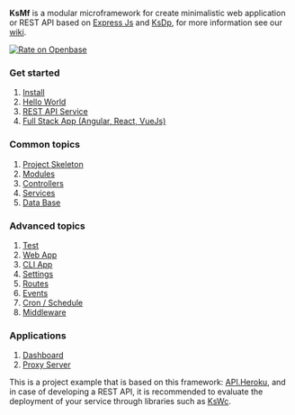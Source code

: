 **KsMf** is a modular microframework for create minimalistic web application or REST API based on [Express Js](https://expressjs.com/es/) and [KsDp](https://github.com/ameksike/ksdp/wiki), for more information see our [wiki](https://github.com/ameksike/ksmf/wiki).

[![Rate on Openbase](https://badges.openbase.com/js/rating/ksmf.svg)](https://openbase.com/js/ksmf?utm_source=embedded&utm_medium=badge&utm_campaign=rate-badge)

### Get started
1. [Install](https://github.com/ameksike/ksmf/wiki/Install)
2. [Hello World](https://github.com/ameksike/ksmf/wiki/Hello-World)
3. [REST API Service](https://github.com/ameksike/ksmf/wiki/REST-API)
4. [Full Stack App (Angular, React, VueJs)](https://github.com/ameksike/ksmf/wiki/Full-Stack-App-(Angular,-React,-VueJs))

### Common topics
1. [Project Skeleton](https://github.com/ameksike/ksmf/wiki/Project-Skeleton)
2. [Modules](https://github.com/ameksike/ksmf/wiki/Modules)
3. [Controllers](https://github.com/ameksike/ksmf/wiki/Controllers)
4. [Services](https://github.com/ameksike/ksmf/wiki/Services)
5. [Data Base](https://github.com/ameksike/ksmf/wiki/DAO)

### Advanced topics
1. [Test](https://github.com/ameksike/ksmf/wiki/Test)
2. [Web App](https://github.com/ameksike/ksmf/wiki/App) 
3. [CLI App](https://github.com/ameksike/ksmf/wiki/App-CLI) 
4. [Settings](https://github.com/ameksike/ksmf/wiki/Setting)
5. [Routes](https://github.com/ameksike/ksmf/wiki/Routes)
6. [Events](https://github.com/ameksike/ksmf/wiki/Events)
7. [Cron / Schedule](https://github.com/ameksike/ksmf/wiki/Cron)
8. [Middleware](https://github.com/ameksike/ksmf/wiki/Middleware)

### Applications
1. [Dashboard](https://github.com/ameksike/ksmf/wiki/Dashboard)
2. [Proxy Server](https://github.com/ameksike/ksmf/wiki/Proxy-Server)

This is a project example that is based on this framework: [API.Heroku](https://github.com/ameksike/api.heroku), and in case of developing a REST API, it is recommended to evaluate the deployment of your service through libraries such as [KsWc](https://github.com/ameksike/kswc/wiki).  
